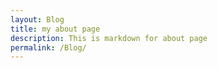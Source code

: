 ```yaml
---
layout: Blog
title: my about page
description: This is markdown for about page
permalink: /Blog/
---
```



